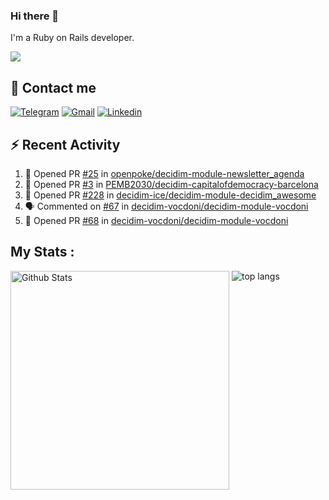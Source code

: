 ### Hi there 👋

I'm a Ruby on Rails developer.

<img src="https://komarev.com/ghpvc/?username=antopalidi&color=blueviolet">

## 📩 Contact me 
[![Telegram](https://img.shields.io/badge/Telegram-2CA5E0?style=for-the-badge&logo=telegram&logoColor=white)](https://t.me/anna_top)
[![Gmail](https://img.shields.io/badge/email-D14836?style=for-the-badge&logo=gmail&logoColor=white)](mailto:topalidisanna@gmail.com)
[![Linkedin](https://img.shields.io/badge/LinkedIn-0077B5?style=for-the-badge&logo=linkedin&logoColor=white)](https://www.linkedin.com/in/topalidi/)
<!-- [![Codewars](https://img.shields.io/badge/Codewars-B1361E?style=for-the-badge&logo=Codewars&logoColor=white)](https://www.codewars.com/users/antopalidi) -->

## :zap: Recent Activity

<!--START_SECTION:activity-->
1. 💪 Opened PR [#25](https://github.com/openpoke/decidim-module-newsletter_agenda/pull/25) in [openpoke/decidim-module-newsletter_agenda](https://github.com/openpoke/decidim-module-newsletter_agenda)
2. 💪 Opened PR [#3](https://github.com/PEMB2030/decidim-capitalofdemocracy-barcelona/pull/3) in [PEMB2030/decidim-capitalofdemocracy-barcelona](https://github.com/PEMB2030/decidim-capitalofdemocracy-barcelona)
3. 💪 Opened PR [#228](https://github.com/decidim-ice/decidim-module-decidim_awesome/pull/228) in [decidim-ice/decidim-module-decidim_awesome](https://github.com/decidim-ice/decidim-module-decidim_awesome)
4. 🗣 Commented on [#67](https://github.com/decidim-vocdoni/decidim-module-vocdoni/pull/67#issuecomment-1649291577) in [decidim-vocdoni/decidim-module-vocdoni](https://github.com/decidim-vocdoni/decidim-module-vocdoni)
5. 💪 Opened PR [#68](https://github.com/decidim-vocdoni/decidim-module-vocdoni/pull/68) in [decidim-vocdoni/decidim-module-vocdoni](https://github.com/decidim-vocdoni/decidim-module-vocdoni)
<!--END_SECTION:activity-->

## My Stats :
<!--
<img alt="activity" src="https://streak-stats.demolab.com?user=antopalidi" />
-->
<div>
<img align="top" width="350px" alt="Github Stats" src="https://github-readme-stats-1-brown.vercel.app/api?username=antopalidi&count_private=true&show_icons=true&hide_border=true" />
<img align="top" alt="top langs" src="https://github-readme-stats-1-brown.vercel.app/api/top-langs/?username=antopalidi&layout=compact" />
 </div>
<!--
#### [My CV](https://antopalidi.github.io/my_cv/)
-->

<!--
**antopalidi/antopalidi** is a ✨ _special_ ✨ repository because its `README.md` (this file) appears on your GitHub profile.
-->
